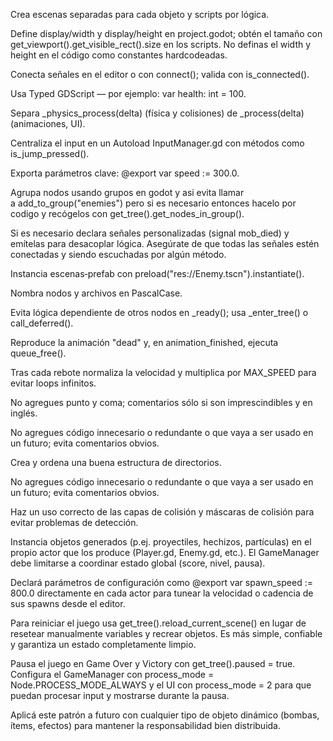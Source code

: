 Crea escenas separadas para cada objeto y scripts por lógica.

Define display/width y display/height en project.godot; obtén el tamaño con get_viewport().get_visible_rect().size en los scripts. No definas el width y height en el código como constantes hardcodeadas. 

Conecta señales en el editor o con connect(); valida con is_connected().

Usa Typed GDScript — por ejemplo: var health: int = 100.

Separa _physics_process(delta) (física y colisiones) de _process(delta) (animaciones, UI).

Centraliza el input en un Autoload InputManager.gd con métodos como is_jump_pressed().

Exporta parámetros clave: @export var speed := 300.0.

Agrupa nodos usando grupos en godot y asi evita llamar a add_to_group("enemies") pero si es necesario entonces hacelo por codigo y recógelos con get_tree().get_nodes_in_group().

Si es necesario declara señales personalizadas (signal mob_died) y emítelas para desacoplar lógica. Asegúrate de que todas las señales estén conectadas y siendo escuchadas por algún método.

Instancia escenas‑prefab con preload("res://Enemy.tscn").instantiate().

Nombra nodos y archivos en PascalCase.

Evita lógica dependiente de otros nodos en _ready(); usa _enter_tree() o call_deferred().

Reproduce la animación "dead" y, en animation_finished, ejecuta queue_free().

Tras cada rebote normaliza la velocidad y multiplica por MAX_SPEED para evitar loops infinitos.

No agregues punto y coma; comentarios sólo si son imprescindibles y en inglés.

No agregues código innecesario o redundante o que vaya a ser usado en un futuro; evita comentarios obvios.

Crea y ordena una buena estructura de directorios.

No agregues código innecesario o redundante o que vaya a ser usado en un futuro; evita comentarios obvios.

Haz un uso correcto de las capas de colisión y máscaras de colisión para evitar problemas de detección.

Instancia objetos generados (p.ej. proyectiles, hechizos, partículas) en el propio actor que los produce (Player.gd, Enemy.gd, etc.). El GameManager debe limitarse a coordinar estado global (score, nivel, pausa).

Declará parámetros de configuración como @export var spawn_speed := 800.0 directamente en cada actor para tunear la velocidad o cadencia de sus spawns desde el editor.

Para reiniciar el juego usa get_tree().reload_current_scene() en lugar de resetear manualmente variables y recrear objetos. Es más simple, confiable y garantiza un estado completamente limpio.

Pausa el juego en Game Over y Victory con get_tree().paused = true. Configura el GameManager con process_mode = Node.PROCESS_MODE_ALWAYS y el UI con process_mode = 2 para que puedan procesar input y mostrarse durante la pausa.

Aplicá este patrón a futuro con cualquier tipo de objeto dinámico (bombas, ítems, efectos) para mantener la responsabilidad bien distribuida.